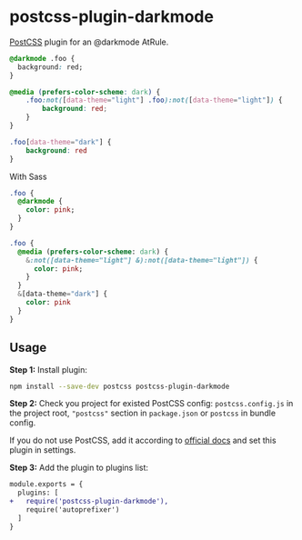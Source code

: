 # postcss-plugin-darkmode

[PostCSS] plugin for an @darkmode AtRule.

[PostCSS]: https://github.com/postcss/postcss

```css
@darkmode .foo {
  background: red;
}
```

```css
@media (prefers-color-scheme: dark) {
	.foo:not([data-theme="light"] .foo):not([data-theme="light"]) {
		background: red;
	}
}

.foo[data-theme="dark"] {
	background: red
}
```

With Sass
```sass
.foo {  
  @darkmode {
    color: pink;
  }
}
```

```sass
.foo {
  @media (prefers-color-scheme: dark) {
    &:not([data-theme="light"] &):not([data-theme="light"]) {
      color: pink;
    }
  }
  &[data-theme="dark"] {
    color: pink
  }
}
```

## Usage

**Step 1:** Install plugin:

```sh
npm install --save-dev postcss postcss-plugin-darkmode
```

**Step 2:** Check you project for existed PostCSS config: `postcss.config.js`
in the project root, `"postcss"` section in `package.json`
or `postcss` in bundle config.

If you do not use PostCSS, add it according to [official docs]
and set this plugin in settings.

**Step 3:** Add the plugin to plugins list:

```diff
module.exports = {
  plugins: [
+   require('postcss-plugin-darkmode'),
    require('autoprefixer')
  ]
}
```

[official docs]: https://github.com/postcss/postcss#usage
